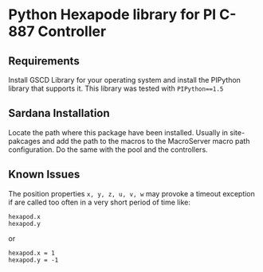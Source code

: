 # Python Hexapode library for PI C-887 Controller

## Requirements

Install GSCD Library for your operating system and install the PIPython library that supports it. This library was tested with `PIPython==1.5`

## Sardana Installation

Locate the path where this package have been installed. Usually in site-pakcages and add the path to the macros to the MacroServer macro path configuration. Do the same with the pool and the controllers.

## Known Issues

The position properties `x, y, z, u, v, w` may provoke a timeout exception if are called too often in a very short period of time like:
```
hexapod.x
hexapod.y
```
or
```
hexapod.x = 1
hexapod.y = -1
```

